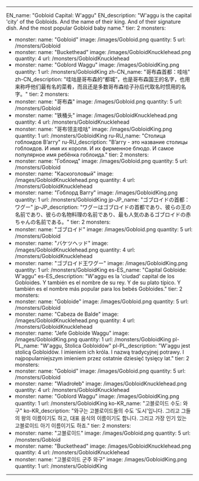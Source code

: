 ---

EN_name: "Gobloid Capital: W'aggu"
EN_description: "W'aggu is the capital 'city' of the Gobloids. And the name of their king. And of their signature dish. And the most popular Gobloid baby name."
tier: 2
monsters:
  - monster:
    name: "Gobloid"
    image: /images/Gobloid.png
    quantity: 5
    url: /monsters/Gobloid
  - monster:
    name: "Buckethead"
    image: /images/GobloidKnucklehead.png
    quantity: 4
    url: /monsters/GobloidKnucklehead
  - monster:
    name: "Goblord Waggu"
    image: /images/GobloidKing.png
    quantity: 1
    url: /monsters/GobloidKing
zh-CN_name: "哥布森首都：哇咕"
zh-CN_description: "哇咕是哥布森的“都城”，也是哥布森国王的名字，也用来称呼他们最有名的菜肴，而且还是多数哥布森给子孙后代取名时惯用的名字。"
tier: 2
monsters:
  - monster:
    name: "哥布森"
    image: /images/Gobloid.png
    quantity: 5
    url: /monsters/Gobloid
  - monster:
    name: "铁桶头"
    image: /images/GobloidKnucklehead.png
    quantity: 4
    url: /monsters/GobloidKnucklehead
  - monster:
    name: "哥布领主哇咕"
    image: /images/GobloidKing.png
    quantity: 1
    url: /monsters/GobloidKing
ru-RU_name: "Столица гоблоидов В’аггу"
ru-RU_description: "В’аггу - это название столицы гоблоидов. И имя их короля. И их фирменное блюдо. И самое популярное имя ребёнка гоблоида."
tier: 2
monsters:
  - monster:
    name: "Гоблоид"
    image: /images/Gobloid.png
    quantity: 5
    url: /monsters/Gobloid
  - monster:
    name: "Каскоголовый"
    image: /images/GobloidKnucklehead.png
    quantity: 4
    url: /monsters/GobloidKnucklehead
  - monster:
    name: "Гоблорд Ваггу"
    image: /images/GobloidKing.png
    quantity: 1
    url: /monsters/GobloidKing
jp-JP_name: "ゴブロイドの首都：ワグー"
jp-JP_description: "ワグーはゴブロイドの首都であり、彼らの王の名前であり、彼らの名物料理の名前であり、最も人気のあるゴブロイドの赤ちゃんの名前である。"
tier: 2
monsters:
  - monster:
    name: "ゴブロイド"
    image: /images/Gobloid.png
    quantity: 5
    url: /monsters/Gobloid
  - monster:
    name: "バケツヘッド"
    image: /images/GobloidKnucklehead.png
    quantity: 4
    url: /monsters/GobloidKnucklehead
  - monster:
    name: "ゴブロイド王ワグー"
    image: /images/GobloidKing.png
    quantity: 1
    url: /monsters/GobloidKing
es-ES_name: "Capital Gobloide: W'aggu"
es-ES_description: "W'aggu es la 'ciudad' capital de los Gobloides. Y también es el nombre de su rey. Y de su plato típico. Y también es el nombre más popular para los bebés Gobloides."
tier: 2
monsters:
  - monster:
    name: "Gobloide"
    image: /images/Gobloid.png
    quantity: 5
    url: /monsters/Gobloid
  - monster:
    name: "Cabeza de Balde"
    image: /images/GobloidKnucklehead.png
    quantity: 4
    url: /monsters/GobloidKnucklehead
  - monster:
    name: "Jefe Gobloide Waggu"
    image: /images/GobloidKing.png
    quantity: 1
    url: /monsters/GobloidKing
pl-PL_name: "W'aggu, Stolica Gobloidów"
pl-PL_description: "W'aggu jest stolicą Gobloidów. I imieniem ich króla. I nazwą tradycyjnej potrawy. I najpopularniejszym imieniem   przez ostatnie dziesięć tysięcy lat."
tier: 2
monsters:
  - monster:
    name: "Gobloid"
    image: /images/Gobloid.png
    quantity: 5
    url: /monsters/Gobloid
  - monster:
    name: "Wiadrołeb"
    image: /images/GobloidKnucklehead.png
    quantity: 4
    url: /monsters/GobloidKnucklehead
  - monster:
    name: "Goblord Waggu"
    image: /images/GobloidKing.png
    quantity: 1
    url: /monsters/GobloidKing
ko-KR_name: "고블로이드 수도: 와구"
ko-KR_description: "와구는 고블로이드들의 수도 '도시'입니다. 그리고 그들의 왕의 이름이기도 하고, 대표 음식의 이름이기도 합니다. 그리고 가장 인기 있는 고블로이드 아기 이름이기도 하죠."
tier: 2
monsters:
  - monster:
    name: "고블로이드"
    image: /images/Gobloid.png
    quantity: 5
    url: /monsters/Gobloid
  - monster:
    name: "Buckethead"
    image: /images/GobloidKnucklehead.png
    quantity: 4
    url: /monsters/GobloidKnucklehead
  - monster:
    name: "고블로이드 군주 와구"
    image: /images/GobloidKing.png
    quantity: 1
    url: /monsters/GobloidKing
---